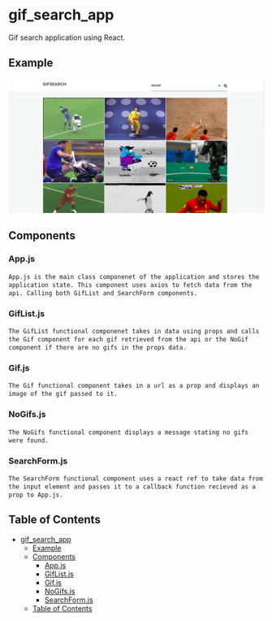 # gif_search_app

Gif search application using React.

## Example

![Example](src/img/ss2.png)

## Components

### App.js

    App.js is the main class componenet of the application and stores the application state. This component uses axios to fetch data from the api. Calling both GifList and SearchForm components.

### GifList.js

    The GifList functional componenet takes in data using props and calls the Gif component for each gif retrieved from the api or the NoGif component if there are no gifs in the props data.

### Gif.js

    The Gif functional component takes in a url as a prop and displays an image of the gif passed to it.

### NoGifs.js

    The NoGifs functional component displays a message stating no gifs were found.

### SearchForm.js

    The SearchForm functional component uses a react ref to take data from the input element and passes it to a callback function recieved as a prop to App.js.

## Table of Contents

- [gif_search_app](#gif_search_app)
  - [Example](#example)
  - [Components](#components)
    - [App.js](#appjs)
    - [GifList.js](#giflistjs)
    - [Gif.js](#gifjs)
    - [NoGifs.js](#nogifsjs)
    - [SearchForm.js](#searchformjs)
  - [Table of Contents](#table-of-contents)
